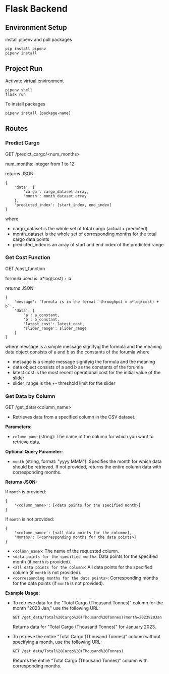 # Flask Backend

## Environment Setup
install pipenv and pull packages
```
pip install pipenv
pipenv install
```

## Project Run
Activate virtual environment
```
pipenv shell
flask run
```

To install packages
```
pipenv install [package-name]
```

## Routes

### Predict Cargo
GET /predict_cargo/<num_months>

num_months: integer from 1 to 12

returns JSON:
```
{
    'data': {
        'cargo': cargo_dataset array,
        'month': month_dataset array
    },
    'predicted_index': [start_index, end_index]
}
```

where 
- cargo_dataset is the whole set of total cargo (actual + predicted)
- month_dataset is the whole set of corresponding months for the total cargo data points
- predicted_index is an array of start and end index of the predicted range

### Get Cost Function
GET /cost_function

formula used is: a*log(cost) + b

returns JSON:
```
{
    'message': 'formula is in the format `throughput = a*log(cost) + b`',
    'data': {
        'a': a_constant,
        'b': b_constant,
        'latest_cost': latest_cost,
        'slider_range': slider_range
    }
}
```
where message is a simple message signifyig the formula and the meaning
data object consists of a and b as the constants of the forumla
where 
- message is a simple message signifyig the formula and the meaning
- data object consists of a and b as the constants of the forumla
- latest cost is the most recent operational cost for the initial value of the slider
- slider_range is the +- threshold limit for the slider

### Get Data by Column

GET /get_data/<column_name>

- Retrieves data from a specified column in the CSV dataset.

**Parameters:**

- `column_name` (string): The name of the column for which you want to retrieve data.

**Optional Query Parameter:**

- `month` (string, format: "yyyy MMM"): Specifies the month for which data should be retrieved. If not provided, returns the entire column data with corresponding months.

**Returns JSON:**

If `month` is provided:
```
{
    '<column_name>': [<data points for the specified month>]
}
```

If `month` is not provided:
```
{
    '<column_name>': [<all data points for the column>],
    'Months': [<corresponding months for the data points>]
}
```

- `<column_name>`: The name of the requested column.
- `<data points for the specified month>`: Data points for the specified month (if `month` is provided).
- `<all data points for the column>`: All data points for the specified column (if `month` is not provided).
- `<corresponding months for the data points>`: Corresponding months for the data points (if `month` is not provided).

**Example Usage:**

- To retrieve data for the "Total Cargo (Thousand Tonnes)" column for the month "2023 Jan," use the following URL:
  ```
  GET /get_data/Total%20Cargo%20(Thousand%20Tonnes)?month=2023%20Jan
  ```
  Returns data for "Total Cargo (Thousand Tonnes)" for January 2023.

- To retrieve the entire "Total Cargo (Thousand Tonnes)" column without specifying a month, use the following URL:
  ```
  GET /get_data/Total%20Cargo%20(Thousand%20Tonnes)
  ```
  Returns the entire "Total Cargo (Thousand Tonnes)" column with corresponding months.

